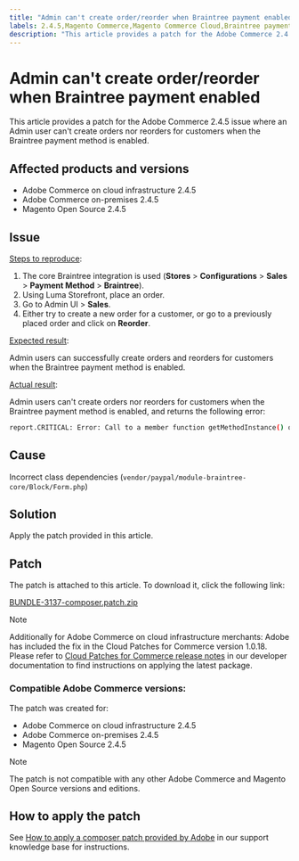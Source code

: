 ```yaml
---
title: "Admin can't create order/reorder when Braintree payment enabled"
labels: 2.4.5,Magento Commerce,Magento Commerce Cloud,Braintree payment,create order,reorder,patch,troubleshooting,Adobe Commerce,cloud infrastructure,on-premises,Magento Open Source
description: "This article provides a patch for the Adobe Commerce 2.4.5 issue where an Admin user can't create orders nor reorders for customers when the Braintree payment method is enabled."
---
```


# Admin can't create order/reorder when Braintree payment enabled

This article provides a patch for the Adobe Commerce 2.4.5 issue where an Admin user can't create orders nor reorders for customers when the Braintree payment method is enabled.

## Affected products and versions

* Adobe Commerce on cloud infrastructure 2.4.5
* Adobe Commerce on-premises 2.4.5
* Magento Open Source 2.4.5

## Issue

<u>Steps to reproduce</u>:

1. The core Braintree integration is used (**Stores** > **Configurations** > **Sales** > **Payment Method** > **Braintree**).
1. Using Luma Storefront, place an order.
1. Go to Admin UI > **Sales**.
1. Either try to create a new order for a customer, or go to a previously placed order and click on **Reorder**.

 <u>Expected result</u>:

Admin users can successfully create orders and reorders for customers when the Braintree payment method is enabled.

<u>Actual result</u>:

Admin users can't create orders nor reorders for customers when the Braintree payment method is enabled, and returns the following error:

```bash
report.CRITICAL: Error: Call to a member function getMethodInstance() on null in /app/vendor/paypal/module-braintree-core/Block/Form.php:174
```

## Cause

Incorrect class dependencies (`vendor/paypal/module-braintree-core/Block/Form.php`)

## Solution

Apply the patch provided in this article.

## Patch

The patch is attached to this article. To download it, click the following link:

[BUNDLE-3137-composer.patch.zip](assets/BUNDLE-3137-composer.patch.zip)

>[!NOTE]
>
>Additionally for Adobe Commerce on cloud infrastructure merchants: Adobe has included the fix in the Cloud Patches for Commerce version 1.0.18. Please refer to [Cloud Patches for Commerce release notes](https://devdocs.magento.com/cloud/release-notes/mcp-release-notes.html) in our developer documentation to find instructions on applying the latest package.

### Compatible Adobe Commerce versions:

The patch was created for:

* Adobe Commerce on cloud infrastructure 2.4.5
* Adobe Commerce on-premises 2.4.5
* Magento Open Source 2.4.5

>[!NOTE]
>
>The patch is not compatible with any other Adobe Commerce and Magento Open Source versions and editions.

## How to apply the patch

See [How to apply a composer patch provided by Adobe](https://support.magento.com/hc/en-us/articles/360028367731) in our support knowledge base for instructions. 
